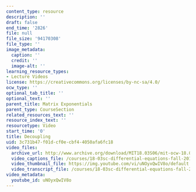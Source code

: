```yaml
---
content_type: resource
description: ''
draft: false
end_time: '2826'
file: null
file_size: '94170308'
file_type: ''
image_metadata:
  caption: ''
  credit: ''
  image-alt: ''
learning_resource_types:
- Lecture Videos
license: https://creativecommons.org/licenses/by-nc-sa/4.0/
ocw_type: ''
optional_tab_title: ''
optional_text: ''
parent_title: Matrix Exponentials
parent_type: CourseSection
related_resources_text: ''
resource_index_text: ''
resourcetype: Video
start_time: '0'
title: Decoupling
uid: 3c731b47-f01d-cf0e-cbf4-4050afa6fc18
video_files:
  archive_url: http://www.archive.org/download/MIT18.03S06/mit-ocw-18.03-lec30-28apr2003-220k_512kb.mp4
  video_captions_file: /courses/18-03sc-differential-equations-fall-2011/6c914f8499a25346b094b757a0cf1225_uNOyxQwIV8o.vtt
  video_thumbnail_file: https://img.youtube.com/vi/uNOyxQwIV8o/default.jpg
  video_transcript_file: /courses/18-03sc-differential-equations-fall-2011/7057a19232ecae7cecb4cc474001c427_uNOyxQwIV8o.pdf
video_metadata:
  youtube_id: uNOyxQwIV8o
---
```

